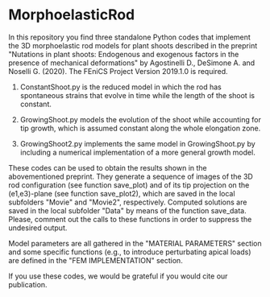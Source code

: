 # MorphoelasticRod

In this repository you find three standalone Python codes that implement the 3D morphoelastic rod models for plant shoots described in the preprint "Nutations in plant shoots: Endogenous and exogenous factors in the presence of mechanical deformations" by Agostinelli D., DeSimone A. and Noselli G. (2020). 
The FEniCS Project Version 2019.1.0 is required.

1. ConstantShoot.py is the reduced model in which the rod has spontaneous strains that evolve in time while the length of the shoot is constant. 

2. GrowingShoot.py models the evolution of the shoot while accounting for tip growth, which is assumed constant along the whole elongation zone.

3. GrowingShoot2.py implements the same model in GrowingShoot.py by including a numerical implementation of a more general growth model.

These codes can be used to obtain the results shown in the abovementioned preprint. They generate a sequence of images of the 3D rod configuration (see function save_plot) and of its tip projection on the (e1,e3)-plane (see function save_plot2), which are saved in the local subfolders "Movie" and "Movie2", respectively. Computed solutions are saved in the local subfolder "Data" by means of the function save_data. Please, comment out the calls to these functions in order to suppress the undesired output.

Model parameters are all gathered in the "MATERIAL PARAMETERS" section and some specific functions (e.g., to introduce perturbating apical loads) are defined in the "FEM IMPLEMENTATION" section.

If you use these codes, we would be grateful if you would cite our publication.
